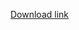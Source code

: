 [Download link](https://drive.google.com/file/d/1pDX8TTzX12nMoDRsO2vHrtofsJdHOwd5/view?usp=sharing)
